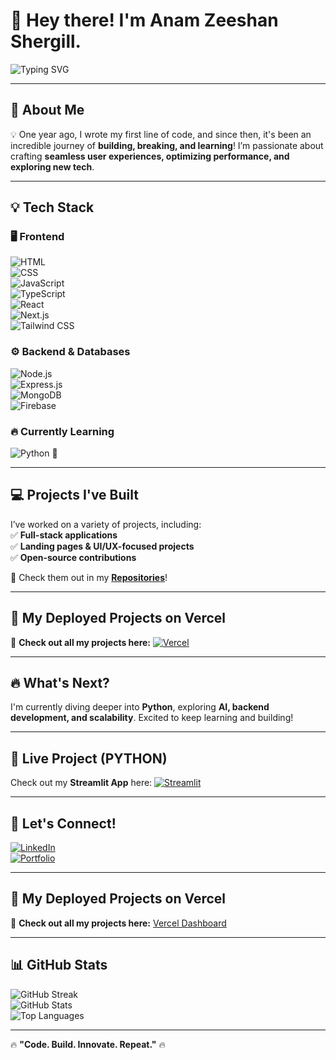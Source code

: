 # 👋 **Hey there! I'm Anam Zeeshan Shergill.**  

![Typing SVG](https://readme-typing-svg.demolab.com?font=Fira+Code&size=22&pause=1000&color=F75C7E&center=false&vCenter=false&width=435&lines=Full-Stack+Developer;JavaScript+Enthusiast;Python+Explorer;Passionate+Learner+🚀)  

---

## 🚀 **About Me**  
💡 One year ago, I wrote my first line of code, and since then, it's been an incredible journey of **building, breaking, and learning**! I’m passionate about crafting **seamless user experiences, optimizing performance, and exploring new tech**.  

---

## 💡 **Tech Stack**  

### 🖥️ **Frontend**  
![HTML](https://img.shields.io/badge/-HTML-E34F26?style=flat&logo=html5&logoColor=white)  
![CSS](https://img.shields.io/badge/-CSS-1572B6?style=flat&logo=css3&logoColor=white)  
![JavaScript](https://img.shields.io/badge/-JavaScript-F7DF1E?style=flat&logo=javascript&logoColor=black)  
![TypeScript](https://img.shields.io/badge/-TypeScript-007ACC?style=flat&logo=typescript&logoColor=white)  
![React](https://img.shields.io/badge/-React-61DAFB?style=flat&logo=react&logoColor=black)  
![Next.js](https://img.shields.io/badge/-Next.js-000000?style=flat&logo=next.js&logoColor=white)  
![Tailwind CSS](https://img.shields.io/badge/-TailwindCSS-38B2AC?style=flat&logo=tailwind-css&logoColor=white)  

### ⚙️ **Backend & Databases**  
![Node.js](https://img.shields.io/badge/-Node.js-339933?style=flat&logo=node.js&logoColor=white)  
![Express.js](https://img.shields.io/badge/-Express.js-000000?style=flat&logo=express&logoColor=white)  
![MongoDB](https://img.shields.io/badge/-MongoDB-47A248?style=flat&logo=mongodb&logoColor=white)  
![Firebase](https://img.shields.io/badge/-Firebase-FFCA28?style=flat&logo=firebase&logoColor=black)  

### 🔥 **Currently Learning**  
![Python](https://img.shields.io/badge/-Python-3776AB?style=flat&logo=python&logoColor=white) 🐍  

---

## 💻 **Projects I've Built**  
I’ve worked on a variety of projects, including:  
✅ **Full-stack applications**  
✅ **Landing pages & UI/UX-focused projects**  
✅ **Open-source contributions**  

📌 Check them out in my **[Repositories](https://github.com/AnamShergill?tab=repositories)**!  

---

## 🚀 My Deployed Projects on Vercel  
🔗 **Check out all my projects here:** 
[![Vercel](https://img.shields.io/badge/Vercel-Projects-black?style=flat&logo=vercel)](https://vercel.com/anam-shergills-projects)                   

---

## 🔥 **What's Next?**  
I'm currently diving deeper into **Python**, exploring **AI, backend development, and scalability**. Excited to keep learning and building!  

---

## 🚀 Live Project (PYTHON) 
Check out my **Streamlit App** here: 
[![Streamlit](https://img.shields.io/badge/Streamlit-App-red?style=flat&logo=streamlit)](https://share.streamlit.io/)

---

## 📌 **Let's Connect!**  
[![LinkedIn](https://img.shields.io/badge/-LinkedIn-blue?style=flat&logo=linkedin&logoColor=white)](https://www.linkedin.com/in/anam-zeeshan-shergill-01a214347/)    
[![Portfolio](https://img.shields.io/badge/-Portfolio-ff69b4?style=flat&logo=google-chrome&logoColor=white)](https://portfolio-webpage-tailwind.vercel.app/)  

---

## 🚀 My Deployed Projects on Vercel  
🔗 **Check out all my projects here:** [Vercel Dashboard](https://vercel.com/anam-shergills-projects)

---

## 📊 **GitHub Stats**  
![GitHub Streak](https://github-readme-streak-stats.herokuapp.com/?user=AnamShergill&theme=radical)  
![GitHub Stats](https://github-readme-stats.vercel.app/api?username=AnamShergill&show_icons=true&theme=radical)  
![Top Languages](https://github-readme-stats.vercel.app/api/top-langs/?username=AnamShergill&layout=compact&theme=radical)  

---

🔥 **"Code. Build. Innovate. Repeat."** 🔥  

